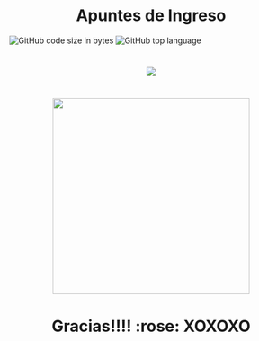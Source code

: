 <h1 align="center">Apuntes de Ingreso</h1>

![GitHub code size in bytes](https://img.shields.io/github/languages/code-size/kapelu/Prep-Course-Apuntes?label=Tama%C3%B1o) ![GitHub top language](https://img.shields.io/github/languages/top/kapelu/Prep-Course-Apuntes) 

<h1 align="center">
<img src="https://github.com/Kapelu/Kapelu/blob/main/images/png/kape.png?w=1200"/>
<h1 align="center">
<img src="https://github.com/Kapelu/Kapelu/blob/main/images/png/henry.png" min-width="350px" max-width="350px" width="350px" align="center" alt="">
</h1>


<h1 align="center">Gracias!!!!  :rose:   XOXOXO
